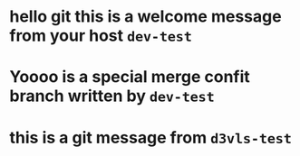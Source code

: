 # hello git this is a welcome message from your host `dev-test`

# Yoooo is a special merge confit branch written by `dev-test` 

# this is a git message from `d3vls-test`